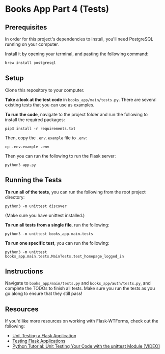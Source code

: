 # Books App Part 4 (Tests)

## Prerequisites

In order for this project's dependencies to install, you'll need PostgreSQL running on your computer.

Install it by opening your terminal, and pasting the following command:

```bash
brew install postgresql
```

## Setup

Clone this repository to your computer.

**Take a look at the test code** in `books_app/main/tests.py`. There are several existing tests that you can use as examples.

**To run the code**, navigate to the project folder and run the following to install the required packages:

```
pip3 install -r requirements.txt
```

Then, copy the `.env.example` file to `.env`:

```
cp .env.example .env
```

Then you can run the following to run the Flask server:

```
python3 app.py
```

## Running the Tests

**To run all of the tests**, you can run the following from the root project directory:

```
python3 -m unittest discover
```

(Make sure you have unittest installed.)

**To run all tests from a single file**, run the following:

```
python3 -m unittest books_app.main.tests
```

**To run one specific test**, you can run the following:

```
python3 -m unittest books_app.main.tests.MainTests.test_homepage_logged_in
```

## Instructions

Navigate to `books_app/main/tests.py` and `books_app/auth/tests.py`, and complete the TODOs to finish all tests. Make sure you run the tests as you go along to ensure that they still pass!

## Resources

If you'd like more resources on working with Flask-WTForms, check out the following:

- [Unit Testing a Flask Application](https://www.patricksoftwareblog.com/unit-testing-a-flask-application/)
- [Testing Flask Applications](https://flask.palletsprojects.com/en/1.1.x/testing/)
- [Python Tutorial: Unit Testing Your Code with the unittest Module [VIDEO]](https://www.youtube.com/watch?v=6tNS--WetLI)
